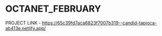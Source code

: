 # OCTANET_FEBRUARY

PROJECT LINK - https://65c39fd7aca6823f7007b319--candid-tapioca-ab413e.netlify.app/

